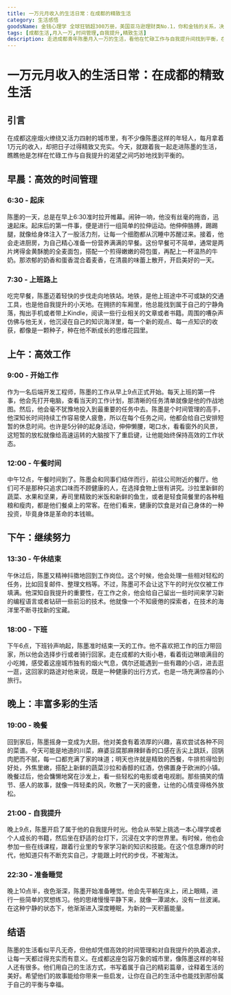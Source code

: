 ```yaml
---
title: 一万元月收入的生活日常：在成都的精致生活
category: 生活感悟
goodsName: 金钱心理学 全球狂销超300万册，美国亚马逊理财类No.1，你和金钱的关系，决定了财富和你的距离！财务自由指南
tags: [成都生活,月入一万,时间管理,自我提升,精致生活]
description: 走进成都青年陈墨月入一万的生活，看他在忙碌工作与自我提升间找到平衡，在烟火成都把日子过得精致充实，开启属于自己的精彩生活篇章。
---
```


# 一万元月收入的生活日常：在成都的精致生活

## 引言

在成都这座烟火缭绕又活力四射的城市里，有不少像陈墨这样的年轻人，每月拿着1万元的收入，却把日子过得精致又充实。今天，就跟着我一起走进陈墨的生活，瞧瞧他是怎样在忙碌工作与自我提升的渴望之间巧妙地找到平衡的。

## 早晨：高效的时间管理

### 6:30 - 起床

陈墨的一天，总是在早上6:30准时拉开帷幕。闹钟一响，他没有丝毫的拖沓，迅速起床。起床后的第一件事，便是进行一组简单的拉伸运动。他伸伸胳膊，踢踢腿，就像给身体注入了一股活力剂，让每一个细胞都从沉睡中苏醒过来。接着，他会走进厨房，为自己精心准备一份营养满满的早餐。这份早餐可不简单，通常是两片烤得金黄酥脆的全麦面包，搭配一个煎得嫩嫩的荷包蛋，再配上一杯温热的牛奶。那浓郁的奶香和蛋香混合着麦香，在清晨的味蕾上散开，开启美好的一天。

### 7:30 - 上班路上

吃完早餐，陈墨迈着轻快的步伐走向地铁站。地铁，是他上班途中不可或缺的交通工具，也是他自我提升的小天地。在拥挤的车厢里，他总能找到属于自己的宁静角落，掏出手机或者带上Kindle，阅读一些行业相关的文章或者书籍。周围的嘈杂声仿佛与他无关，他沉浸在自己的知识海洋里，每一个新的观点、每一点知识的收获，都像是一颗种子，种在他不断成长的思维花园里。

## 上午：高效工作

### 9:00 - 开始工作

作为一名后端开发工程师，陈墨的工作从早上9点正式开始。每天上班的第一件事，他会先打开电脑，查看当天的工作计划，那清晰的任务清单就像是他的作战地图。然后，他会毫不犹豫地投入到最重要的任务中去。陈墨是个时间管理的高手，他深知长时间持续工作容易使人疲惫，所以在每个任务之间，他都会给自己安排短暂的休息时间。也许是5分钟的起身活动，伸伸懒腰，喝口水，看看窗外的风景，这短暂的放松就像给高速运转的大脑按下了重启键，让他能始终保持高效的工作状态。

### 12:00 - 午餐时间

中午12点，午餐时间到了。陈墨会和同事们结伴而行，前往公司附近的餐厅。他们可不是那种只追求口味而不顾健康的人，在选择食物上很有讲究。沙拉里新鲜的蔬菜、水果和坚果，寿司里精致的米饭和新鲜的鱼生，或者是轻食简餐里的各种粗粮和瘦肉，都是他们餐桌上的常客。在他们看来，健康的饮食是对自己身体的一种投资，毕竟身体是革命的本钱嘛。

## 下午：继续努力

### 13:30 - 午休结束

午休过后，陈墨又精神抖擞地回到工作岗位。这个时候，他会处理一些相对轻松的任务，比如回复邮件、整理文档等。不过，陈墨可不会让这下午的时光仅仅被工作填满。他深知自我提升的重要性，在工作之余，他会给自己留出一些时间来学习新的编程语言或者钻研一些前沿的技术。他就像一个不知疲倦的探索者，在技术的海洋里不断寻找新的宝藏。

### 18:00 - 下班

下午6点，下班铃声响起，陈墨准时结束一天的工作。他不喜欢把工作的压力带回家，所以他会选择步行或者骑行回家。走在成都的大街小巷，看着街边琳琅满目的小吃摊，感受着这座城市独有的烟火气息，偶尔还能遇到一些有趣的小店，进去逛一逛，这回家的路途对他来说，既是一种健康的出行方式，也是一场充满惊喜的小旅行。

## 晚上：丰富多彩的生活

### 19:00 - 晚餐

回到家后，陈墨摇身一变成为大厨。他对美食有着浓厚的兴趣，喜欢尝试各种不同的菜谱。今天可能是地道的川菜，麻婆豆腐那麻辣鲜香的口感在舌尖上跳跃，回锅肉肥而不腻，每一口都充满了家的味道；明天也许就是精致的西餐，牛排煎得恰到好处，外焦里嫩，搭配上新鲜的蔬菜沙拉和香醇的红酒，仿佛置身于欧洲的小镇。晚餐过后，他会慵懒地窝在沙发上，看一些轻松的电影或者电视剧。那些搞笑的情节、感人的故事，就像一阵轻柔的风，吹散了一天的疲惫，让他的心情变得格外放松。

### 21:00 - 自我提升

晚上9点，陈墨开启了属于他的自我提升时光。他会从书架上挑选一本心理学或者个人成长的书籍，然后坐在舒适的台灯下，沉浸在文字的世界里。有时候，他也会参加一些在线课程，跟着行业里的专家学习新的知识和技能。在这个信息爆炸的时代，他知道只有不断充实自己，才能跟上时代的步伐，不被淘汰。

### 22:30 - 准备睡觉

晚上10点半，夜色渐深，陈墨开始准备睡觉。他会先平躺在床上，闭上眼睛，进行一些简单的冥想练习。他的思绪慢慢平静下来，就像一潭湖水，没有一丝波澜。在这种宁静的状态下，他渐渐进入深度睡眠，为新的一天积蓄能量。

## 结语

陈墨的生活看似平凡无奇，但他却凭借高效的时间管理和对自我提升的执着追求，让每一天都过得充实而有意义。在成都这座包容万象的城市里，像陈墨这样的年轻人还有很多。他们用自己的生活方式，书写着属于自己的精彩篇章，诠释着生活的美好。希望他们的故事能给你带来一些启发，让你在自己的生活中也能找到那份属于自己的平衡与幸福。